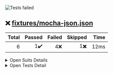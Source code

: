 ![Tests failed](https://img.shields.io/badge/tests-1%20passed%2C%204%20failed%2C%201%20skipped-critical)
## ❌️ <a id='user-content-r0' href='#r0'>fixtures/mocha-json.json</a>
|Total|Passed|Failed|Skipped|Time|
|---:|---:|---:|---:|---:|
|6|1✔️|4❌️|1✖️|12ms|
<details><summary>Open Suits Details</summary>
<p>
|Test suite|Passed|Failed|Skipped|Time|
|:---|---:|---:|---:|---:|
|[test/main.test.js](#r0s0)|1✔️|3❌️||1ms|
|[test/second.test.js](#r0s1)||1❌️|1✖️|8ms|</p></details>
<details><summary>Open Tests Detail</summary>
<p>
#### ❌️ <a id='user-content-r0s0' href='#r0s0'>test/main.test.js</a>
```
Test 1
  ✔️ Passing test
Test 1 Test 1.1
  ❌️ Exception in target unit
	Some error
  ❌️ Failing test
	Expected values to be strictly equal:
	
	false !== true
	
Test 2
  ❌️ Exception in test
	Some error
```
#### ❌️ <a id='user-content-r0s1' href='#r0s1'>test/second.test.js</a>
```
✖️ Skipped test
❌️ Timeout test
	Timeout of 1ms exceeded. For async tests and hooks, ensure "done()" is called; if returning a Promise, ensure it resolves. (C:\Users\Michal\Workspace\dorny\test-reporter\reports\mocha\test\second.test.js)
```</p></details>